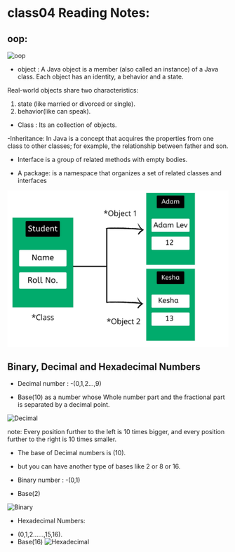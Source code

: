 # class04 Reading Notes:

## oop:
![oop](https://lh4.googleusercontent.com/TnYIigkJ8KvE-AyaWdum1Uho_MtHJUtacEBCpNt3VNEm7N8j0snWilSXFVRHY7c9lOPOvNVYwRehahmMJ8wFMoNTaZfBoEOp_Ce3vsoxW0wJM5jsdrvgwYGUD1CSqgQIKslRKVM)

- object :
A Java object is a member (also called an instance) of a Java class. Each object has an identity, a behavior and a state.

Real-world objects share two characteristics:
1. state (like married or divorced or single).
2. behavior(like can speak).

- Class : 
Its an collection of objects. 

-Inheritance:
In Java is a concept that acquires the properties from one class to other classes; for example, the relationship between father and son.
- Interface 
is a group of related methods with empty bodies.

- A package:
 is a namespace that organizes a set of related classes and interfaces

 ![](https://raw.githubusercontent.com/ArjitS1/Raw/master/Student.jpg)

 ## Binary, Decimal and Hexadecimal Numbers

 * Decimal number :
 -(0,1,2...,9)
 - Base(10)
 as a number whose Whole number part and the fractional part is separated by a decimal point.

 ![Decimal](https://www.ebhor.com/wp-content/uploads/2019/07/Decimal-numbers-min.jpg)

 note:
 Every position further to the left is 10 times bigger, and every position further to the right is 10 times smaller.

* The base of Decimal numbers is (10).

* but you can have another type of bases like 2 or 8 or 16.

* Binary number :
-(0,1)
- Base(2)

![Binary](https://www.lifewire.com/thmb/oVJgYpW79h7rJdV-29-3Lc3OmE4=/768x0/filters:no_upscale():max_bytes(150000):strip_icc()/what-is-binary-and-how-does-it-work-4692749-1-1eaec2e636424e71bb35419ef8d5005b.png)

* Hexadecimal Numbers:
- (0,1,2......,15,16).
- Base(16)
![Hexadecimal](https://i.ytimg.com/vi/wATlAoWJIHE/maxresdefault.jpg)

